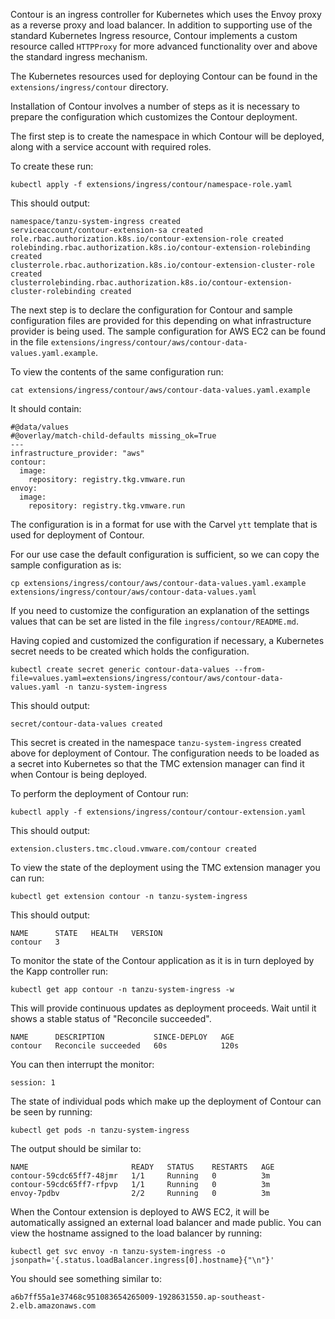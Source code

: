 Contour is an ingress controller for Kubernetes which uses the Envoy proxy as a reverse proxy and load balancer. In addition to supporting use of the standard Kubernetes Ingress resource, Contour implements a custom resource called ``HTTPProxy`` for more advanced functionality over and above the standard ingress mechanism.

The Kubernetes resources used for deploying Contour can be found in the ``extensions/ingress/contour`` directory.

Installation of Contour involves a number of steps as it is necessary to prepare the configuration which customizes the Contour deployment.

The first step is to create the namespace in which Contour will be deployed, along with a service account with required roles.

To create these run:

```execute-1
kubectl apply -f extensions/ingress/contour/namespace-role.yaml
```

This should output:

```
namespace/tanzu-system-ingress created
serviceaccount/contour-extension-sa created
role.rbac.authorization.k8s.io/contour-extension-role created
rolebinding.rbac.authorization.k8s.io/contour-extension-rolebinding created
clusterrole.rbac.authorization.k8s.io/contour-extension-cluster-role created
clusterrolebinding.rbac.authorization.k8s.io/contour-extension-cluster-rolebinding created
```

The next step is to declare the configuration for Contour and sample configuration files are provided for this depending on what infrastructure provider is being used. The sample configuration for AWS EC2 can be found in the file ``extensions/ingress/contour/aws/contour-data-values.yaml.example``.

To view the contents of the same configuration run:

```execute-1
cat extensions/ingress/contour/aws/contour-data-values.yaml.example
```

It should contain:

```
#@data/values
#@overlay/match-child-defaults missing_ok=True
---
infrastructure_provider: "aws"
contour:
  image:
    repository: registry.tkg.vmware.run
envoy:
  image:
    repository: registry.tkg.vmware.run
```

The configuration is in a format for use with the Carvel ``ytt`` template that is used for deployment of Contour.

For our use case the default configuration is sufficient, so we can copy the sample configuration as is:

```execute-1
cp extensions/ingress/contour/aws/contour-data-values.yaml.example extensions/ingress/contour/aws/contour-data-values.yaml
```

If you need to customize the configuration an explanation of the settings values that can be set are listed in the file ``ingress/contour/README.md``.

Having copied and customized the configuration if necessary, a Kubernetes secret needs to be created which holds the configuration.

```execute-1
kubectl create secret generic contour-data-values --from-file=values.yaml=extensions/ingress/contour/aws/contour-data-values.yaml -n tanzu-system-ingress
```

This should output:

```
secret/contour-data-values created
```

This secret is created in the namespace ``tanzu-system-ingress`` created above for deployment of Contour. The configuration needs to be loaded as a secret into Kubernetes so that the TMC extension manager can find it when Contour is being deployed.

To perform the deployment of Contour run:

```execute-1
kubectl apply -f extensions/ingress/contour/contour-extension.yaml
```

This should output:

```
extension.clusters.tmc.cloud.vmware.com/contour created
```

To view the state of the deployment using the TMC extension manager you can run:

```execute-1
kubectl get extension contour -n tanzu-system-ingress
```

This should output:

```
NAME      STATE   HEALTH   VERSION
contour   3 
```

To monitor the state of the Contour application as it is in turn deployed by the Kapp controller run:

```execute-1
kubectl get app contour -n tanzu-system-ingress -w
```

This will provide continuous updates as deployment proceeds. Wait until it shows a stable status of "Reconcile succeeded".

```
NAME      DESCRIPTION           SINCE-DEPLOY   AGE
contour   Reconcile succeeded   60s            120s
```

You can then interrupt the monitor:

```terminal:interrupt
session: 1
```

The state of individual pods which make up the deployment of Contour can be seen by running:

```execute-1
kubectl get pods -n tanzu-system-ingress
```

The output should be similar to:

```
NAME                       READY   STATUS    RESTARTS   AGE
contour-59cdc65ff7-48jmr   1/1     Running   0          3m
contour-59cdc65ff7-rfpvp   1/1     Running   0          3m
envoy-7pdbv                2/2     Running   0          3m
```

When the Contour extension is deployed to AWS EC2, it will be automatically assigned an external load balancer and made public. You can view the hostname assigned to the load balancer by running:

```execute-1
kubectl get svc envoy -n tanzu-system-ingress -o jsonpath='{.status.loadBalancer.ingress[0].hostname}{"\n"}'
```

You should see something similar to:

```
a6b7ff55a1e37468c951083654265009-1928631550.ap-southeast-2.elb.amazonaws.com
```
